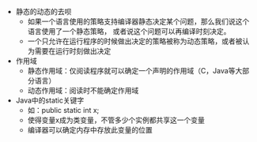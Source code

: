 
* 静态的动态的去呗
    - 如果一个语言使用的策略支持编译器静态决定某个问题，那么我们说这个语言使用了一个静态策略，
或者说这个问题可以再编译时刻决定。
    - 一个只允许在运行程序的时候做出决定的策略被称为动态策略，或者被认为需要在运行时刻做出决定
* 作用域
    - 静态作用域：仅阅读程序就可以确定一个声明的作用域（C，Java等大部分语言）
    - 动态作用域：阅读时不能确定作用域
* Java中的static关键字
    - 如：public static int x;
    - 使得变量x成为类变量，不管多少个实例都共享这一个变量
    - 编译器可以确定内存中存放此变量的位置

